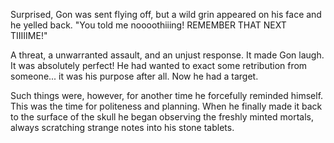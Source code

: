 Surprised, Gon was sent flying off, but a wild grin appeared on his face and he yelled back. "You told me noooothiiing! REMEMBER THAT NEXT TIIIIIME!"

A threat, a unwarranted assault, and an unjust response. It made Gon laugh. It was absolutely perfect! He had wanted to exact some retribution from someone... it was his purpose after all. Now he had a target.

Such things were, however, for another time he forcefully reminded himself. This was the time for politeness and planning. When he finally made it back to the surface of the skull he began observing the freshly minted mortals, always scratching strange notes into his stone tablets.